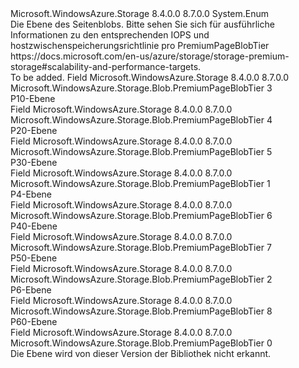 <Type Name="PremiumPageBlobTier" FullName="Microsoft.WindowsAzure.Storage.Blob.PremiumPageBlobTier">
  <TypeSignature Language="C#" Value="public enum PremiumPageBlobTier" />
  <TypeSignature Language="ILAsm" Value=".class public auto ansi sealed PremiumPageBlobTier extends System.Enum" />
  <TypeSignature Language="DocId" Value="T:Microsoft.WindowsAzure.Storage.Blob.PremiumPageBlobTier" />
  <TypeSignature Language="VB.NET" Value="Public Enum PremiumPageBlobTier" />
  <TypeSignature Language="F#" Value="type PremiumPageBlobTier = " />
  <AssemblyInfo>
    <AssemblyName>Microsoft.WindowsAzure.Storage</AssemblyName>
    <AssemblyVersion>8.4.0.0</AssemblyVersion>
    <AssemblyVersion>8.7.0.0</AssemblyVersion>
  </AssemblyInfo>
  <Base>
    <BaseTypeName>System.Enum</BaseTypeName>
  </Base>
  <Docs>
    <summary>
            Die Ebene des Seitenblobs.
            Bitte sehen Sie sich für ausführliche Informationen zu den entsprechenden IOPS und hostzwischenspeicherungsrichtlinie pro PremiumPageBlobTier https://docs.microsoft.com/en-us/azure/storage/storage-premium-storage#scalability-and-performance-targets.
            </summary>
    <remarks>To be added.</remarks>
  </Docs>
  <Members>
    <Member MemberName="P10">
      <MemberSignature Language="C#" Value="P10" />
      <MemberSignature Language="ILAsm" Value=".field public static literal valuetype Microsoft.WindowsAzure.Storage.Blob.PremiumPageBlobTier P10 = int32(3)" />
      <MemberSignature Language="DocId" Value="F:Microsoft.WindowsAzure.Storage.Blob.PremiumPageBlobTier.P10" />
      <MemberSignature Language="VB.NET" Value="P10" />
      <MemberSignature Language="F#" Value="P10 = 3" Usage="Microsoft.WindowsAzure.Storage.Blob.PremiumPageBlobTier.P10" />
      <MemberType>Field</MemberType>
      <AssemblyInfo>
        <AssemblyName>Microsoft.WindowsAzure.Storage</AssemblyName>
        <AssemblyVersion>8.4.0.0</AssemblyVersion>
        <AssemblyVersion>8.7.0.0</AssemblyVersion>
      </AssemblyInfo>
      <ReturnValue>
        <ReturnType>Microsoft.WindowsAzure.Storage.Blob.PremiumPageBlobTier</ReturnType>
      </ReturnValue>
      <MemberValue>3</MemberValue>
      <Docs>
        <summary>
            P10-Ebene
            </summary>
      </Docs>
    </Member>
    <Member MemberName="P20">
      <MemberSignature Language="C#" Value="P20" />
      <MemberSignature Language="ILAsm" Value=".field public static literal valuetype Microsoft.WindowsAzure.Storage.Blob.PremiumPageBlobTier P20 = int32(4)" />
      <MemberSignature Language="DocId" Value="F:Microsoft.WindowsAzure.Storage.Blob.PremiumPageBlobTier.P20" />
      <MemberSignature Language="VB.NET" Value="P20" />
      <MemberSignature Language="F#" Value="P20 = 4" Usage="Microsoft.WindowsAzure.Storage.Blob.PremiumPageBlobTier.P20" />
      <MemberType>Field</MemberType>
      <AssemblyInfo>
        <AssemblyName>Microsoft.WindowsAzure.Storage</AssemblyName>
        <AssemblyVersion>8.4.0.0</AssemblyVersion>
        <AssemblyVersion>8.7.0.0</AssemblyVersion>
      </AssemblyInfo>
      <ReturnValue>
        <ReturnType>Microsoft.WindowsAzure.Storage.Blob.PremiumPageBlobTier</ReturnType>
      </ReturnValue>
      <MemberValue>4</MemberValue>
      <Docs>
        <summary>
            P20-Ebene
            </summary>
      </Docs>
    </Member>
    <Member MemberName="P30">
      <MemberSignature Language="C#" Value="P30" />
      <MemberSignature Language="ILAsm" Value=".field public static literal valuetype Microsoft.WindowsAzure.Storage.Blob.PremiumPageBlobTier P30 = int32(5)" />
      <MemberSignature Language="DocId" Value="F:Microsoft.WindowsAzure.Storage.Blob.PremiumPageBlobTier.P30" />
      <MemberSignature Language="VB.NET" Value="P30" />
      <MemberSignature Language="F#" Value="P30 = 5" Usage="Microsoft.WindowsAzure.Storage.Blob.PremiumPageBlobTier.P30" />
      <MemberType>Field</MemberType>
      <AssemblyInfo>
        <AssemblyName>Microsoft.WindowsAzure.Storage</AssemblyName>
        <AssemblyVersion>8.4.0.0</AssemblyVersion>
        <AssemblyVersion>8.7.0.0</AssemblyVersion>
      </AssemblyInfo>
      <ReturnValue>
        <ReturnType>Microsoft.WindowsAzure.Storage.Blob.PremiumPageBlobTier</ReturnType>
      </ReturnValue>
      <MemberValue>5</MemberValue>
      <Docs>
        <summary>
            P30-Ebene
            </summary>
      </Docs>
    </Member>
    <Member MemberName="P4">
      <MemberSignature Language="C#" Value="P4" />
      <MemberSignature Language="ILAsm" Value=".field public static literal valuetype Microsoft.WindowsAzure.Storage.Blob.PremiumPageBlobTier P4 = int32(1)" />
      <MemberSignature Language="DocId" Value="F:Microsoft.WindowsAzure.Storage.Blob.PremiumPageBlobTier.P4" />
      <MemberSignature Language="VB.NET" Value="P4" />
      <MemberSignature Language="F#" Value="P4 = 1" Usage="Microsoft.WindowsAzure.Storage.Blob.PremiumPageBlobTier.P4" />
      <MemberType>Field</MemberType>
      <AssemblyInfo>
        <AssemblyName>Microsoft.WindowsAzure.Storage</AssemblyName>
        <AssemblyVersion>8.4.0.0</AssemblyVersion>
        <AssemblyVersion>8.7.0.0</AssemblyVersion>
      </AssemblyInfo>
      <ReturnValue>
        <ReturnType>Microsoft.WindowsAzure.Storage.Blob.PremiumPageBlobTier</ReturnType>
      </ReturnValue>
      <MemberValue>1</MemberValue>
      <Docs>
        <summary>
            P4-Ebene
            </summary>
      </Docs>
    </Member>
    <Member MemberName="P40">
      <MemberSignature Language="C#" Value="P40" />
      <MemberSignature Language="ILAsm" Value=".field public static literal valuetype Microsoft.WindowsAzure.Storage.Blob.PremiumPageBlobTier P40 = int32(6)" />
      <MemberSignature Language="DocId" Value="F:Microsoft.WindowsAzure.Storage.Blob.PremiumPageBlobTier.P40" />
      <MemberSignature Language="VB.NET" Value="P40" />
      <MemberSignature Language="F#" Value="P40 = 6" Usage="Microsoft.WindowsAzure.Storage.Blob.PremiumPageBlobTier.P40" />
      <MemberType>Field</MemberType>
      <AssemblyInfo>
        <AssemblyName>Microsoft.WindowsAzure.Storage</AssemblyName>
        <AssemblyVersion>8.4.0.0</AssemblyVersion>
        <AssemblyVersion>8.7.0.0</AssemblyVersion>
      </AssemblyInfo>
      <ReturnValue>
        <ReturnType>Microsoft.WindowsAzure.Storage.Blob.PremiumPageBlobTier</ReturnType>
      </ReturnValue>
      <MemberValue>6</MemberValue>
      <Docs>
        <summary>
            P40-Ebene
            </summary>
      </Docs>
    </Member>
    <Member MemberName="P50">
      <MemberSignature Language="C#" Value="P50" />
      <MemberSignature Language="ILAsm" Value=".field public static literal valuetype Microsoft.WindowsAzure.Storage.Blob.PremiumPageBlobTier P50 = int32(7)" />
      <MemberSignature Language="DocId" Value="F:Microsoft.WindowsAzure.Storage.Blob.PremiumPageBlobTier.P50" />
      <MemberSignature Language="VB.NET" Value="P50" />
      <MemberSignature Language="F#" Value="P50 = 7" Usage="Microsoft.WindowsAzure.Storage.Blob.PremiumPageBlobTier.P50" />
      <MemberType>Field</MemberType>
      <AssemblyInfo>
        <AssemblyName>Microsoft.WindowsAzure.Storage</AssemblyName>
        <AssemblyVersion>8.4.0.0</AssemblyVersion>
        <AssemblyVersion>8.7.0.0</AssemblyVersion>
      </AssemblyInfo>
      <ReturnValue>
        <ReturnType>Microsoft.WindowsAzure.Storage.Blob.PremiumPageBlobTier</ReturnType>
      </ReturnValue>
      <MemberValue>7</MemberValue>
      <Docs>
        <summary>
            P50-Ebene
            </summary>
      </Docs>
    </Member>
    <Member MemberName="P6">
      <MemberSignature Language="C#" Value="P6" />
      <MemberSignature Language="ILAsm" Value=".field public static literal valuetype Microsoft.WindowsAzure.Storage.Blob.PremiumPageBlobTier P6 = int32(2)" />
      <MemberSignature Language="DocId" Value="F:Microsoft.WindowsAzure.Storage.Blob.PremiumPageBlobTier.P6" />
      <MemberSignature Language="VB.NET" Value="P6" />
      <MemberSignature Language="F#" Value="P6 = 2" Usage="Microsoft.WindowsAzure.Storage.Blob.PremiumPageBlobTier.P6" />
      <MemberType>Field</MemberType>
      <AssemblyInfo>
        <AssemblyName>Microsoft.WindowsAzure.Storage</AssemblyName>
        <AssemblyVersion>8.4.0.0</AssemblyVersion>
        <AssemblyVersion>8.7.0.0</AssemblyVersion>
      </AssemblyInfo>
      <ReturnValue>
        <ReturnType>Microsoft.WindowsAzure.Storage.Blob.PremiumPageBlobTier</ReturnType>
      </ReturnValue>
      <MemberValue>2</MemberValue>
      <Docs>
        <summary>
            P6-Ebene
            </summary>
      </Docs>
    </Member>
    <Member MemberName="P60">
      <MemberSignature Language="C#" Value="P60" />
      <MemberSignature Language="ILAsm" Value=".field public static literal valuetype Microsoft.WindowsAzure.Storage.Blob.PremiumPageBlobTier P60 = int32(8)" />
      <MemberSignature Language="DocId" Value="F:Microsoft.WindowsAzure.Storage.Blob.PremiumPageBlobTier.P60" />
      <MemberSignature Language="VB.NET" Value="P60" />
      <MemberSignature Language="F#" Value="P60 = 8" Usage="Microsoft.WindowsAzure.Storage.Blob.PremiumPageBlobTier.P60" />
      <MemberType>Field</MemberType>
      <AssemblyInfo>
        <AssemblyName>Microsoft.WindowsAzure.Storage</AssemblyName>
        <AssemblyVersion>8.4.0.0</AssemblyVersion>
        <AssemblyVersion>8.7.0.0</AssemblyVersion>
      </AssemblyInfo>
      <ReturnValue>
        <ReturnType>Microsoft.WindowsAzure.Storage.Blob.PremiumPageBlobTier</ReturnType>
      </ReturnValue>
      <MemberValue>8</MemberValue>
      <Docs>
        <summary>
            P60-Ebene
            </summary>
      </Docs>
    </Member>
    <Member MemberName="Unknown">
      <MemberSignature Language="C#" Value="Unknown" />
      <MemberSignature Language="ILAsm" Value=".field public static literal valuetype Microsoft.WindowsAzure.Storage.Blob.PremiumPageBlobTier Unknown = int32(0)" />
      <MemberSignature Language="DocId" Value="F:Microsoft.WindowsAzure.Storage.Blob.PremiumPageBlobTier.Unknown" />
      <MemberSignature Language="VB.NET" Value="Unknown" />
      <MemberSignature Language="F#" Value="Unknown = 0" Usage="Microsoft.WindowsAzure.Storage.Blob.PremiumPageBlobTier.Unknown" />
      <MemberType>Field</MemberType>
      <AssemblyInfo>
        <AssemblyName>Microsoft.WindowsAzure.Storage</AssemblyName>
        <AssemblyVersion>8.4.0.0</AssemblyVersion>
        <AssemblyVersion>8.7.0.0</AssemblyVersion>
      </AssemblyInfo>
      <ReturnValue>
        <ReturnType>Microsoft.WindowsAzure.Storage.Blob.PremiumPageBlobTier</ReturnType>
      </ReturnValue>
      <MemberValue>0</MemberValue>
      <Docs>
        <summary>
            Die Ebene wird von dieser Version der Bibliothek nicht erkannt.
            </summary>
      </Docs>
    </Member>
  </Members>
</Type>